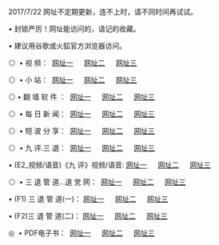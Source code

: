 2017/7/22 网址不定期更新，连不上时，请不同时间再试试。
<p>• 封锁严厉！网址能访问的，请记的收藏。
<p>• 建议用谷歌或火狐官方浏览器访问。
<p>◎   • 视 频： 
<a href="http://mo.mmds.space/tv/index.html" target="_blank">网址一</a> 　 
<a href="http://go.gddr.us/9018.html" target="_blank">网址二</a> 　 
<a href="http://pen.8pen.xyz/9449.html" target="_blank">网址三</a></p>
<p>◎ </span>  •  小 站：  
<a href="http://cs.coss.pw/" target="_blank">网址一</a> 　 
<a href="http://go.gddr.us/" target="_blank">网址二</a> 　 
<a href="http://pen.8pen.xyz/read/" target="_blank">网址三</a></p>
<p>◎  • 翻 墙 软 件 ：  
<a href="http://cs.coss.pw/ff/index.html" target="_blank">网址一</a> 　 
<a href="http://go.gddr.us/s/read/a1_nd.html" target="_blank">网址二</a> 　 
<a href="http://pen.8pen.xyz/ff/index.html" target="_blank">网址三</a></p>
<p>◎ </span>  • 每 日 新 闻：  
<a href="http://cs.coss.pw/day/index.html" target="_blank">网址一</a> 　 
<a href="http://go.gddr.us/day/" target="_blank">网址二</a> 　 
<a href="http://pen.8pen.xyz/day/index.html" target="_blank">网址三</a></p>
<p>◎ </span>  • 短 波 分 享：  
<a href="http://cs.coss.pw/h/index.html" target="_blank">网址一</a> 　 
<a href="http://go.gddr.us/h/" target="_blank">网址二</a> 　 
<a href="http://pen.8pen.xyz/h/index.html" target="_blank">网址三</a></p>
<p>◎   • 九 评.三 退：  
<a href="http://cs.coss.pw/t/index.html" target="_blank">网址一</a> 　 
<a href="http://mo.mmds.space/v2/index.html" target="_blank">网址二</a> 　 
<a href="http://pen.8pen.xyz/tt/index.html" target="_blank">网址三</a> 　</p>
<p>  • (E2_视频/语音)《九 评》视频/语音: 
<a href="http://mo.mmds.space/7738.html" target="_blank">网址一</a> 　 
<a href="http://go.gddr.us/7614.html" target="_blank">网址二</a> 　 
<a href="http://pen.8pen.xyz/7633.html" target="_blank">网址三</a></p>
<p>◎   • 三 退 管 道...退 党 网：  
<a href="http://cs.coss.pw/go/td1.html" target="_blank">网址一</a> 　 
<a href="http://go.gddr.us/go/td2.html" target="_blank">网址二</a> 　 
<a href="http://pen.8pen.xyz/go/td3.html" target="_blank">网址三</a></p>
<p>  • (F1) 三 退 管 道(一)： 
<a href="http://cs.coss.pw/dd/" target="_blank">网址一</a> 　 
<a href="http://go.gddr.us/s/read/a1_tdx.html" target="_blank">网址二</a> 　 
<a href="http://pen.8pen.xyz/dd/" target="_blank">网址三</a></p>
<p>  • (F2)三 退 管 道(二)： 
<a href="http://mo.mmds.space/d/" target="_blank">网址一</a> 　 
<a href="http://go.gddr.us/d/" target="_blank">网址二</a> 　 
<a href="http://pen.8pen.xyz/d/" target="_blank">网址三</a></p>
<p>◎   • PDF电子书：  
<a href="http://mo.mmds.space/p/" target="_blank">网址一</a> 　 
<a href="http://go.gddr.us/p/" target="_blank">网址二</a> 　 
<a href="http://pen.8pen.xyz/p/" target="_blank">网址三</a></p>